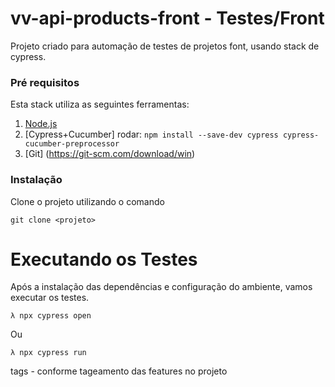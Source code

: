 # vv-api-products-front - Testes/Front 
Projeto criado para automação de testes de projetos font, usando stack de cypress. 

### Pré requisitos
Esta stack utiliza as seguintes ferramentas:
1.	[Node.js](https://nodejs.org/en/)
2.	[Cypress+Cucumber] rodar: ```npm install --save-dev cypress cypress-cucumber-preprocessor```
3. [Git] (https://git-scm.com/download/win)


### Instalação
Clone o projeto utilizando o comando
```
git clone <projeto>
```

# Executando os Testes
Após a instalação das dependências e configuração do ambiente, vamos executar os testes. 
```
λ npx cypress open
```
Ou
```
λ npx cypress run
```

tags - conforme tageamento das features no projeto